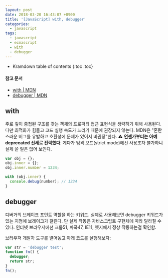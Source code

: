 ```yaml
---
layout: post
date: 2018-03-20 16:43:07 +0900
title: '[JavaScript] with, debugger'
categories:
  - javascript
tags:
  - javascript
  - ecmascript
  - with
  - debugger
---
```


* Kramdown table of contents
{:toc .toc}

#### 참고 문서

- [with \| MDN](https://developer.mozilla.org/en-US/docs/Web/JavaScript/Reference/Statements/with)
- [debugger \| MDN](https://developer.mozilla.org/en-US/docs/Web/JavaScript/Reference/Statements/debugger)


## with

주로 깊이 중첩된 구조를 갖는 객체의 프로퍼티 접근 표현식을 생략하기 위해 사용된다. 다만 최적화가 힘들고 코드 실행 속도가 느리기 때문에 권장되지 않는다. MDN은 "혼란스러운 버그를 유발하고 호환성에 문제가 있어서 비권장"한다. ⚠️ **언젠가부터는 아예 deprecated 신세로 전락했다**. 게다가 엄격 모드(strict mode)에선 사용조차 불가하니 실제 쓸 일은 없어 보인다.

```js
var obj = {};
obj.inner = {};
obj.inner.number = 1234;

with (obj.inner) {
  console.debug(number); // 1234
}
```


## debugger

디버거의 브레이크 포인트 역할을 하는 키워드. 실제로 사용해보면 debugger 키워드가 있는 지점에 브레이크가 걸린다. 단 실제 작동은 자바스크립트 구현체에 따라 달라질 수 있다. 인터넷 브라우저에선 크롬51, 파폭47, IE11, 엣지에서 정상 작동하는걸 확인함.

브라우저 개발자 도구를 열어놓고 아래 코드를 실행해보자:

```js
var str = 'debugger test';
function fn() {
  debugger;
  return str;
}
fn();
```
